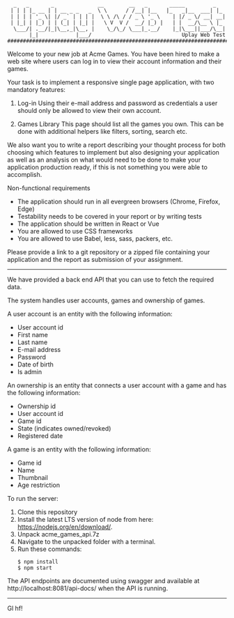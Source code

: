 ```
  _   _       _              __        __   _       _____         _
 | | | |_ __ | | __ _ _   _  \ \      / /__| |__   |_   _|__  ___| |_
 | | | | '_ \| |/ _` | | | |  \ \ /\ / / _ \ '_ \    | |/ _ \/ __| __|
 | |_| | |_) | | (_| | |_| |   \ V  V /  __/ |_) |   | |  __/\__ \ |_
  \___/| .__/|_|\__,_|\__, |    \_/\_/ \___|_.__/    |_|\___||___/\__|
       |_|            |___/                             Uplay Web Test
################################################################################
```

Welcome to your new job at Acme Games. You have been hired to make a web site
where users can log in to view their account information and their games.

Your task is to implement a responsive single page application, with two
mandatory features:

1) Log-in
Using their e-mail address and password as credentials a user should only be
allowed to view their own account.

2) Games Library
This page should list all the games you own. This can be done with additional
helpers like filters, sorting, search etc.

We also want you to write a report describing your thought process for both
choosing which features to implement but also designing your application as
well as an analysis on what would need to be done to make your application
production ready, if this is not something you were able to accomplish.

Non-functional requirements
* The application should run in all evergreen browsers (Chrome, Firefox, Edge)
* Testability needs to be covered in your report or by writing tests
* The application should be written in React or Vue
* You are allowed to use CSS frameworks
* You are allowed to use Babel, less, sass, packers, etc.

Please provide a link to a git repository or a zipped file containing your
application and the report as submission of your assignment.

--------------------------------------------------------------------------------

We have provided a back end API that you can use to fetch the required data.

The system handles user accounts, games and ownership of games.

A user account is an entity with the following information:
- User account id
- First name
- Last name
- E-mail address
- Password
- Date of birth
- Is admin

An ownership is an entity that connects a user account with a game and has the
following information:
- Ownership id
- User account id
- Game id
- State (indicates owned/revoked)
- Registered date

A game is an entity with the following information:
- Game id
- Name
- Thumbnail
- Age restriction

To run the server:
1. Clone this repository
2. Install the latest LTS version of node from here: https://nodejs.org/en/download/.
3. Unpack acme_games_api.7z
4. Navigate to the unpacked folder with a terminal.
5. Run these commands:
    ```
    $ npm install
    $ npm start
    ```

The API endpoints are documented using swagger and available at
http://localhost:8081/api-docs/ when the API is running.

--------------------------------------------------------------------------------

Gl hf!
